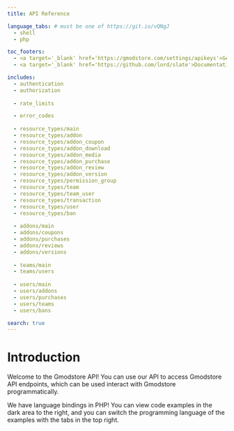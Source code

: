 ```yaml
---
title: API Reference

language_tabs: # must be one of https://git.io/vQNgJ
  - shell
  - php

toc_footers:
  - <a target='_blank' href='https://gmodstore.com/settings/apikeys'>Generate an API key</a>
  - <a target='_blank' href='https://github.com/lord/slate'>Documentation Powered by Slate</a>

includes:
  - authentication
  - authorization
  
  - rate_limits

  - error_codes
  
  - resource_types/main
  - resource_types/addon
  - resource_types/addon_coupon
  - resource_types/addon_download
  - resource_types/addon_media
  - resource_types/addon_purchase
  - resource_types/addon_review
  - resource_types/addon_version
  - resource_types/permission_group
  - resource_types/team
  - resource_types/team_user
  - resource_types/transaction
  - resource_types/user
  - resource_types/ban
  
  - addons/main
  - addons/coupons
  - addons/purchases
  - addons/reviews
  - addons/versions
    
  - teams/main
  - teams/users
  
  - users/main
  - users/addons
  - users/purchases
  - users/teams
  - users/bans

search: true
---
```


# Introduction

Welcome to the Gmodstore API! You can use our API to access Gmodstore API endpoints, 
which can be used interact with Gmodstore programmatically.

We have language bindings in PHP! You can view code examples in the dark area to the right, 
and you can switch the programming language of the examples with the tabs in the top right.

